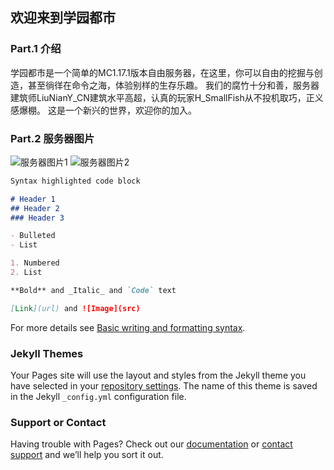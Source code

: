 ## 欢迎来到学园都市

### Part.1 介绍

学园都市是一个简单的MC1.17.1版本自由服务器，在这里，你可以自由的挖掘与创造，甚至徜徉在命令之海，体验别样的生存乐趣。
我们的腐竹十分和善，服务器建筑师LiuNianY_CN建筑水平高超，认真的玩家H_SmallFish从不投机取巧，正义感爆棚。
这是一个新兴的世界，欢迎你的加入。

### Part.2 服务器图片

![服务器图片1](https://img1.imgtp.com/2022/07/20/oQHidQj5.png)
![服务器图片2](https://img1.imgtp.com/2022/07/20/8HneqpWE.png)

```markdown
Syntax highlighted code block

# Header 1
## Header 2
### Header 3

- Bulleted
- List

1. Numbered
2. List

**Bold** and _Italic_ and `Code` text

[Link](url) and ![Image](src)
```

For more details see [Basic writing and formatting syntax](https://docs.github.com/en/github/writing-on-github/getting-started-with-writing-and-formatting-on-github/basic-writing-and-formatting-syntax).

### Jekyll Themes

Your Pages site will use the layout and styles from the Jekyll theme you have selected in your [repository settings](https://github.com/moemeow233/xyds-mc.github.io/settings/pages). The name of this theme is saved in the Jekyll `_config.yml` configuration file.

### Support or Contact

Having trouble with Pages? Check out our [documentation](https://docs.github.com/categories/github-pages-basics/) or [contact support](https://support.github.com/contact) and we’ll help you sort it out.
